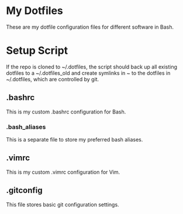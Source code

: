 # My Dotfiles
These are my dotfile configuration files for different software in Bash.

# Setup Script
If the repo is cloned to ~/.dotfiles, the script should back up all existing dotfiles to a ~/.dotfiles_old and create symlinks in ~ to the dotfiles in ~/.dotfiles, which are controlled by git.

## .bashrc
This is my custom .bashrc configuration for Bash.

### .bash_aliases
This is a separate file to store my preferred bash aliases.

## .vimrc
This is my custom .vimrc configuration for Vim.

## .gitconfig
This file stores basic git configuration settings.


